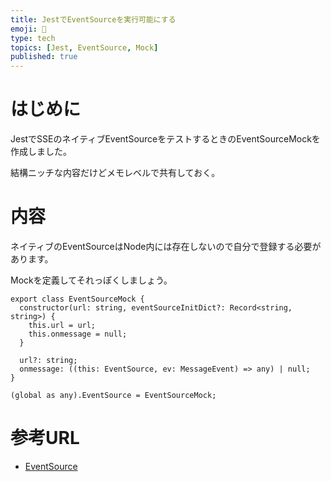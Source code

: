 ```yaml
---
title: JestでEventSourceを実行可能にする
emoji: 📝
type: tech
topics: [Jest, EventSource, Mock]
published: true
---
```



# はじめに


JestでSSEのネイティブEventSourceをテストするときのEventSourceMockを作成しました。


結構ニッチな内容だけどメモレベルで共有しておく。


# 内容


ネイティブのEventSourceはNode内には存在しないので自分で登録する必要があります。


Mockを定義してそれっぽくしましょう。


```text
export class EventSourceMock {
  constructor(url: string, eventSourceInitDict?: Record<string, string>) {
    this.url = url;
    this.onmessage = null;
  }

  url?: string;
  onmessage: ((this: EventSource, ev: MessageEvent) => any) | null;
}

(global as any).EventSource = EventSourceMock;

```


# 参考URL

- [EventSource](https://developer.mozilla.org/ja/docs/Web/API/EventSource)
